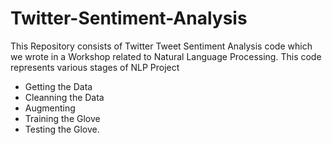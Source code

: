 # Twitter-Sentiment-Analysis
This Repository consists of Twitter Tweet Sentiment Analysis code which we wrote in a Workshop related to Natural Language Processing.
This code represents various stages of NLP Project 
- Getting the Data
- Cleanning the Data
- Augmenting 
- Training the Glove 
- Testing the Glove.

